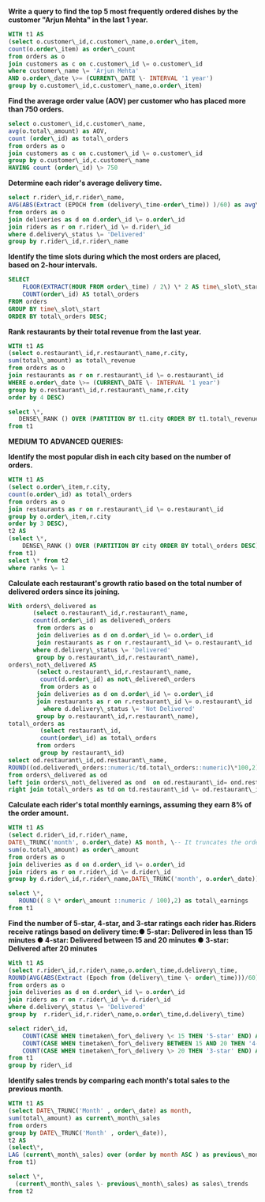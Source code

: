   
**Write a query to find the top 5 most frequently ordered dishes by the customer "Arjun Mehta" in the last 1 year.**
```sql
WITH t1 AS  
(select o.customer\_id,c.customer\_name,o.order\_item,  
count(o.order\_item) as order\_count  
from orders as o   
join customers as c on c.customer\_id \= o.customer\_id  
where customer\_name \= 'Arjun Mehta'  
AND o.order\_date \>= (CURRENT\_DATE \- INTERVAL '1 year')   
group by o.customer\_id,c.customer\_name,o.order\_item)
```
**Find the average order value (AOV) per customer who has placed more than 750 orders.**
```sql
select o.customer\_id,c.customer\_name,  
avg(o.total\_amount) as AOV,  
count (order\_id) as total\_orders  
from orders as o   
join customers as c on c.customer\_id \= o.customer\_id  
group by o.customer\_id,c.customer\_name  
HAVING count (order\_id) \> 750
```
**Determine each rider's average delivery time.**
```sql
select r.rider\_id,r.rider\_name,  
AVG(ABS(Extract (EPOCH from (delivery\_time-order\_time)) )/60) as avg\_delivery\_time\_in\_minutes  
from orders as o  
join deliveries as d on d.order\_id \= o.order\_id  
join riders as r on r.rider\_id \= d.rider\_id  
where d.delivery\_status \= 'Delivered'  
group by r.rider\_id,r.rider\_name  
```                                           
**Identify the time slots during which the most orders are placed,**  
**based on 2-hour intervals.** 
```sql
SELECT   
    FLOOR(EXTRACT(HOUR FROM order\_time) / 2\) \* 2 AS time\_slot\_start,-- see notion sql notes for explanation   
    COUNT(order\_id) AS total\_orders  
FROM orders  
GROUP BY time\_slot\_start  
ORDER BY total\_orders DESC;
```
**Rank restaurants by their total revenue from the last year.**
```sql
WITH t1 AS  
(select o.restaurant\_id,r.restaurant\_name,r.city,  
sum(total\_amount) as total\_revenue  
from orders as o  
join restaurants as r on r.restaurant\_id \= o.restaurant\_id  
WHERE o.order\_date \>= (CURRENT\_DATE \- INTERVAL '1 year')  
group by o.restaurant\_id,r.restaurant\_name,r.city  
order by 4 DESC)

select \*,  
   DENSE\_RANK () OVER (PARTITION BY t1.city ORDER BY t1.total\_revenue DESC) as ranks  
from t1
```
**MEDIUM TO ADVANCED QUERIES:**  

**Identify the most popular dish in each city based on the number of orders.** 
```sql
WITH t1 AS  
(select o.order\_item,r.city,  
count(o.order\_id) as total\_orders  
from orders as o  
join restaurants as r on r.restaurant\_id \= o.restaurant\_id  
group by o.order\_item,r.city  
order by 3 DESC),  
t2 AS  
(select \*,  
    DENSE\_RANK () OVER (PARTITION BY city ORDER BY total\_orders DESC) as ranks  
from t1)  
select \* from t2  
where ranks \= 1
```
**Calculate each restaurant's growth ratio based on the total number of delivered orders since its joining.**
```sql
With orders\_delivered as   
       (select o.restaurant\_id,r.restaurant\_name,  
       count(d.order\_id) as delivered\_orders  
        from orders as o   
        join deliveries as d on d.order\_id \= o.order\_id  
        join restaurants as r on r.restaurant\_id \= o.restaurant\_id  
       where d.delivery\_status \= 'Delivered'  
        group by o.restaurant\_id,r.restaurant\_name),  
orders\_not\_delivered AS  
        (select o.restaurant\_id,r.restaurant\_name,  
         count(d.order\_id) as not\_delivered\_orders  
         from orders as o   
        join deliveries as d on d.order\_id \= o.order\_id  
        join restaurants as r on r.restaurant\_id \= o.restaurant\_id  
          where d.delivery\_status \= 'Not Delivered'   
        group by o.restaurant\_id,r.restaurant\_name),  
total\_orders as   
         (select restaurant\_id,  
         count(order\_id) as total\_orders  
        from orders  
         group by restaurant\_id)  
select od.restaurant\_id,od.restaurant\_name,  
ROUND((od.delivered\_orders::numeric/td.total\_orders::numeric)\*100,2) as growth\_ratio  
from orders\_delivered as od  
left join orders\_not\_delivered as ond  on od.restaurant\_id= ond.restaurant\_id  
right join total\_orders as td on td.restaurant\_id \= od.restaurant\_id
```
**Calculate each rider's total monthly earnings, assuming they earn 8% of the order amount.**   
```sql
WITH t1 AS  
(select d.rider\_id,r.rider\_name,  
DATE\_TRUNC('month', o.order\_date) AS month, \-- It truncates the order\_date to first day of the month  
sum(o.total\_amount) as order\_amount  
from orders as o  
join deliveries as d on d.order\_id \= o.order\_id  
join riders as r on r.rider\_id \= d.rider\_id  
group by d.rider\_id,r.rider\_name,DATE\_TRUNC('month', o.order\_date))

select \*,  
   ROUND(( 8 \* order\_amount ::numeric / 100),2) as total\_earnings  
from t1
```
**Find the number of 5-star, 4-star, and 3-star ratings each rider has.Riders receive ratings based on delivery time:● 5-star: Delivered in less than 15 minutes ● 4-star: Delivered between 15 and 20 minutes ● 3-star: Delivered after 20 minutes**
```sql
With t1 AS  
(select r.rider\_id,r.rider\_name,o.order\_time,d.delivery\_time,  
ROUND(AVG(ABS(Extract (Epoch from (delivery\_time \- order\_time)))/60),2) as timetaken\_for\_delivery  
from orders as o  
join deliveries as d on d.order\_id \= o.order\_id  
join riders as r on r.rider\_id \= d.rider\_id  
where d.delivery\_status \= 'Delivered'  
group by  r.rider\_id,r.rider\_name,o.order\_time,d.delivery\_time)

select rider\_id,  
    COUNT(CASE WHEN timetaken\_for\_delivery \< 15 THEN '5-star' END) AS five\_star\_ratings,  
    COUNT(CASE WHEN timetaken\_for\_delivery BETWEEN 15 AND 20 THEN '4-star' END) AS four\_star\_ratings,  
    COUNT(CASE WHEN timetaken\_for\_delivery \> 20 THEN '3-star' END) AS three\_star\_ratings  
from t1  
group by rider\_id
```
**Identify sales trends by comparing each month's total sales to the previous month.**  
 ```sql   
WITH t1 AS  
(select DATE\_TRUNC('Month' , order\_date) as month,  
sum(total\_amount) as current\_month\_sales  
from orders   
group by DATE\_TRUNC('Month' , order\_date)),  
t2 AS  
(select\*,  
LAG (current\_month\_sales) over (order by month ASC ) as previous\_month\_sales  
from t1)

select \*,  
   (current\_month\_sales \- previous\_month\_sales) as sales\_trends  
from t2
```
